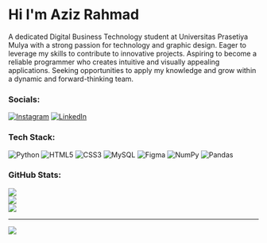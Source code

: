 # Hi I'm Aziz Rahmad
A dedicated Digital Business Technology  student at Universitas Prasetiya Mulya with a strong passion for technology and graphic design. Eager to leverage my skills to contribute to innovative projects. Aspiring to become a reliable programmer who creates intuitive and visually appealing applications. Seeking opportunities to apply my knowledge and grow within a dynamic and forward-thinking team.

### Socials:
[![Instagram](https://img.shields.io/badge/Instagram-%23E4405F.svg?logo=Instagram&logoColor=white)](https://instagram.com/thinkaboutziz) [![LinkedIn](https://img.shields.io/badge/LinkedIn-%230077B5.svg?logo=linkedin&logoColor=white)](https://linkedin.com/in/azizrahmad) 

### Tech Stack:
![Python](https://img.shields.io/badge/python-3670A0?style=for-the-badge&logo=python&logoColor=ffdd54) ![HTML5](https://img.shields.io/badge/html5-%23E34F26.svg?style=for-the-badge&logo=html5&logoColor=white) ![CSS3](https://img.shields.io/badge/css3-%231572B6.svg?style=for-the-badge&logo=css3&logoColor=white) ![MySQL](https://img.shields.io/badge/mysql-%2300f.svg?style=for-the-badge&logo=mysql&logoColor=white) 	![Figma](https://img.shields.io/badge/figma-%23F24E1E.svg?style=for-the-badge&logo=figma&logoColor=white) ![NumPy](https://img.shields.io/badge/numpy-%23013243.svg?style=for-the-badge&logo=numpy&logoColor=white) ![Pandas](https://img.shields.io/badge/pandas-%23150458.svg?style=for-the-badge&logo=pandas&logoColor=white)
### GitHub Stats:
![](https://github-readme-stats.vercel.app/api?username=rhmdziz&theme=react&hide_border=false&include_all_commits=false&count_private=false)<br/>
![](https://github-readme-streak-stats.herokuapp.com/?user=rhmdziz&theme=react&hide_border=false)<br/>
![](https://github-readme-stats.vercel.app/api/top-langs/?username=rhmdziz&theme=react&hide_border=false&include_all_commits=false&count_private=false&layout=compact)

---
[![](https://visitcount.itsvg.in/api?id=rhmdziz&icon=5&color=1)](https://visitcount.itsvg.in)
